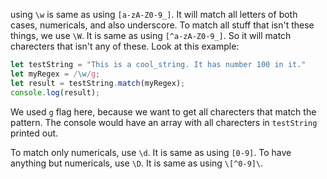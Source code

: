 using `\w` is same as using `[a-zA-Z0-9_]`. It will match all letters of both cases, numericals, and also underscore. 
To match all stuff that isn't these things, we use `\W`. It is same as using `[^a-zA-Z0-9_]`. So it will match charecters that isn't any of these. 
Look at this example: 
```js
let testString = "This is a cool_string. It has number 100 in it."
let myRegex = /\w/g;
let result = testString.match(myRegex);
console.log(result);
```
We used `g` flag here, because we want to get all charecters that match the pattern. The console would have an array with all charecters in `testString` printed out. 

To match only numericals, use `\d`. It is same as using `[0-9]`. To have anything but numericals, use `\D`. It is same as using `\[^0-9]\`. 